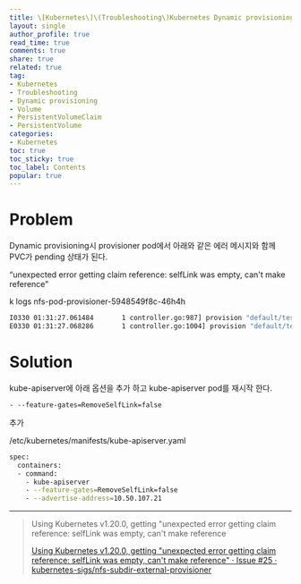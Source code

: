 ```yaml
---
title: \[Kubernetes\]\(Troubleshooting\)Kubernetes Dynamic provisioning failure
layout: single
author_profile: true
read_time: true
comments: true
share: true
related: true
tag:
- Kubernetes
- Troubleshooting
- Dynamic provisioning
- Volume
- PersistentVolumeClaim
- PersistentVolume
categories:
- Kubernetes
toc: true
toc_sticky: true
toc_label: Contents
popular: true
---
```

# Problem
Dynamic provisioning시 provisioner pod에서 아래와 같은 에러 메시지와 함께 PVC가 pending 상태가 된다.

“unexpected error getting claim reference: selfLink was empty, can't make reference”

k logs nfs-pod-provisioner-5948549f8c-46h4h

```bash
I0330 01:31:27.061484       1 controller.go:987] provision "default/test-dynamic-nfs-pvc" class "joins-nfs-storageclass": started
E0330 01:31:27.068286       1 controller.go:1004] provision "default/test-dynamic-nfs-pvc" class "joins-nfs-storageclass": unexpected error getting claim reference: selfLink was empty, can't make reference
```

# Solution

kube-apiserver에 아래 옵션을 추가 하고 kube-apiserver pod를 재시작 한다.

    - --feature-gates=RemoveSelfLink=false
추가

/etc/kubernetes/manifests/kube-apiserver.yaml

```bash
spec:
  containers:
  - command:
    - kube-apiserver
    - --feature-gates=RemoveSelfLink=false
    - --advertise-address=10.50.107.21
```

---

> Using Kubernetes v1.20.0, getting "unexpected error getting claim reference: selfLink was empty, can't make reference
> 
> 
> [Using Kubernetes v1.20.0, getting "unexpected error getting claim reference: selfLink was empty, can't make reference" · Issue #25 · kubernetes-sigs/nfs-subdir-external-provisioner](https://github.com/kubernetes-sigs/nfs-subdir-external-provisioner/issues/25)
>